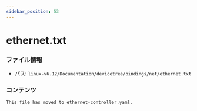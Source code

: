 ```yaml
---
sidebar_position: 53
---
```

# ethernet.txt

### ファイル情報

- パス: `linux-v6.12/Documentation/devicetree/bindings/net/ethernet.txt`

### コンテンツ

```txt
This file has moved to ethernet-controller.yaml.

```
